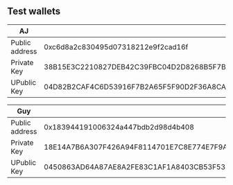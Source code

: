 ## Test wallets


| AJ             |                                                                                                                                    |
|----------------|------------------------------------------------------------------------------------------------------------------------------------|
| Public address | 0xc6d8a2c830495d07318212e9f2cad16f                                                                                                 |
| Private Key    | 38B15E3C2210827DEB42C39FBC04D2D8268B5F7B7F1DC2DA75FD620BBD2F4E01                                                                   |
| UPublic Key    | 04D82B2CAF4C6D53916F7B2A65F5F90D2F36A8CA5A232F215A696FC79AF96B4344B8683C44B28983DC6816AA31B3394C3860269E476D246F6AD9046C0CD7040B50 |

| Guy            |                                                                                                                                    |
|----------------|------------------------------------------------------------------------------------------------------------------------------------|
| Public address | 0x183944191006324a447bdb2d98d4b408                                                                                                 |
| Private Key    | 18E14A7B6A307F426A94F8114701E7C8E774E7F9A47E2C2035DB29A206321725                                                                   |
| UPublic Key    | 0450863AD64A87AE8A2FE83C1AF1A8403CB53F53E486D8511DAD8A04887E5B23522CD470243453A299FA9E77237716103ABC11A1DF38855ED6F2EE187E9C582BA6 |
